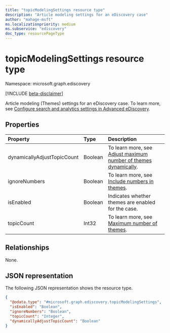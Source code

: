 ```yaml
---
title: "topicModelingSettings resource type"
description: "Article modeling settings for an eDiscovery case"
author: "mahage-msft"
ms.localizationpriority: medium
ms.subservice: "ediscovery"
doc_type: resourcePageType
---
```


# topicModelingSettings resource type

Namespace: microsoft.graph.ediscovery

[!INCLUDE [beta-disclaimer](../../includes/beta-disclaimer.md)]

Article modeling (Themes) settings for an eDiscovery case. To learn more, see [Configure search and analytics settings in Advanced eDiscovery](/microsoft-365/compliance/configure-search-and-analytics-settings-in-advanced-ediscovery).

## Properties

|Property|Type|Description|
|:---|:---|:---|
|dynamicallyAdjustTopicCount|Boolean|To learn more, see [Adjust maximum number of themes dynamically](/microsoft-365/compliance/configure-search-and-analytics-settings-in-advanced-ediscovery#themes).|
|ignoreNumbers|Boolean|To learn more, see [Include numbers in themes](/microsoft-365/compliance/configure-search-and-analytics-settings-in-advanced-ediscovery#themes).|
|isEnabled|Boolean|Indicates whether themes are enabled for the case.|
|topicCount|Int32|To learn more, see [Maximum number of themes](/microsoft-365/compliance/configure-search-and-analytics-settings-in-advanced-ediscovery#themes).|

## Relationships

None.

## JSON representation

The following JSON representation shows the resource type.
<!-- {
  "blockType": "resource",
  "@odata.type": "microsoft.graph.ediscovery.topicModelingSettings"
}
-->

``` json
{
  "@odata.type": "#microsoft.graph.ediscovery.topicModelingSettings",
  "isEnabled": "Boolean",
  "ignoreNumbers": "Boolean",
  "topicCount": "Integer",
  "dynamicallyAdjustTopicCount": "Boolean"
}
```
